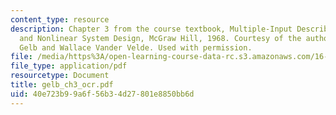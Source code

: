 ```yaml
---
content_type: resource
description: Chapter 3 from the course textbook, Multiple-Input Describing Functions
  and Nonlinear System Design, McGraw Hill, 1968. Courtesy of the authors, Authur
  Gelb and Wallace Vander Velde. Used with permission.
file: /media/https%3A/open-learning-course-data-rc.s3.amazonaws.com/16-30-estimation-and-control-of-aerospace-systems-spring-2004/40e723b99a6f56b34d27801e8850bb6d_gelb_ch3_ocr.pdf
file_type: application/pdf
resourcetype: Document
title: gelb_ch3_ocr.pdf
uid: 40e723b9-9a6f-56b3-4d27-801e8850bb6d
---
```

